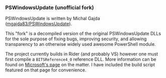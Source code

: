 ### PSWindowsUpdate (unofficial fork)

PSWindowsUpdate is written by Michal Gajda ([mgajda83/PSWindowsUpdate](https://github.com/mgajda83/PSWindowsUpdate)).

This "fork" is a decompiled version of the original PSWindowsUpdate DLLs for the sole purpose of fixing bugs, improving security, and allowing transparency to an otherwise widely used awesome PowerShell module.

The project currently builds in Rider (and probably VS) however one must first compile a `BITSReference4_0` reference DLL. More information can be found on [Microsoft's page](https://docs.microsoft.com/en-us/windows/win32/bits/bits-dot-net) on the matter. I have included the build script featured on that page for convenience.